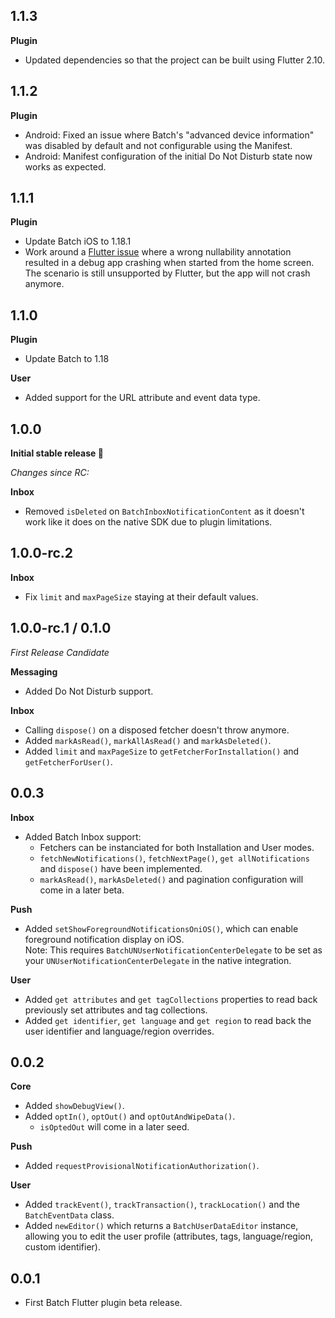 ## 1.1.3

**Plugin**

* Updated dependencies so that the project can be built using Flutter 2.10.

## 1.1.2

**Plugin**

* Android: Fixed an issue where Batch's "advanced device information" was disabled by default and not configurable using the Manifest.
* Android: Manifest configuration of the initial Do Not Disturb state now works as expected.

## 1.1.1

**Plugin**

* Update Batch iOS to 1.18.1
* Work around a [Flutter issue](https://github.com/flutter/flutter/issues/67624#issuecomment-801971172) where a wrong nullability annotation resulted in a debug app crashing when started from the home screen.
  The scenario is still unsupported by Flutter, but the app will not crash anymore.

## 1.1.0

**Plugin**

* Update Batch to 1.18

**User**

* Added support for the URL attribute and event data type.

## 1.0.0

**Initial stable release 🎉**

_Changes since RC:_ 

**Inbox**

* Removed `isDeleted` on `BatchInboxNotificationContent` as it doesn't work like it does on the native SDK due to plugin limitations.

## 1.0.0-rc.2

**Inbox**

* Fix `limit` and `maxPageSize` staying at their default values.

## 1.0.0-rc.1 / 0.1.0

_First Release Candidate_

**Messaging**

* Added Do Not Disturb support.

**Inbox**

* Calling `dispose()` on a disposed fetcher doesn't throw anymore.
* Added `markAsRead()`, `markAllAsRead()` and `markAsDeleted()`.
* Added `limit` and `maxPageSize` to `getFetcherForInstallation()` and `getFetcherForUser()`.

## 0.0.3

**Inbox**

* Added Batch Inbox support:  
  - Fetchers can be instanciated for both Installation and User modes.
  - `fetchNewNotifications()`, `fetchNextPage()`, `get allNotifications` and `dispose()` have been implemented.
  - `markAsRead()`, `markAsDeleted()` and pagination configuration will come in a later beta.

**Push**

* Added `setShowForegroundNotificationsOniOS()`, which can enable foreground notification display on iOS.  
  Note: This requires `BatchUNUserNotificationCenterDelegate` to be set as your `UNUserNotificationCenterDelegate` in the native integration.

**User**

* Added `get attributes` and `get tagCollections` properties to read back previously set attributes and tag collections.
* Added `get identifier`, `get language` and `get region` to read back the user identifier and language/region overrides.

## 0.0.2

**Core**

* Added `showDebugView()`.
* Added `optIn()`, `optOut()` and `optOutAndWipeData()`.
  - `isOptedOut` will come in a later seed.

**Push**

* Added `requestProvisionalNotificationAuthorization()`.

**User**

* Added `trackEvent()`, `trackTransaction()`, `trackLocation()` and the `BatchEventData` class.
* Added `newEditor()` which returns a `BatchUserDataEditor` instance, allowing you to edit the user profile (attributes, tags, language/region, custom identifier).

## 0.0.1

* First Batch Flutter plugin beta release.
